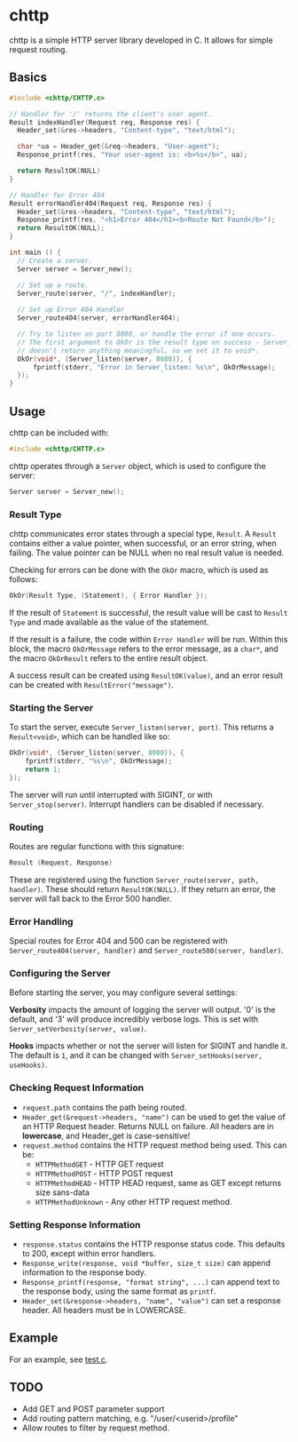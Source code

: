 # chttp

chttp is a simple HTTP server library developed in C.
It allows for simple request routing.

## Basics

```c
#include <chttp/CHTTP.c>

// Handler for '/' returns the client's user agent.
Result indexHandler(Request req, Response res) {
  Header_set(&res->headers, "Content-type", "text/html");

  char *ua = Header_get(&req->headers, "User-agent");
  Response_printf(res, "Your user-agent is: <b>%s</b>", ua);

  return ResultOK(NULL)
}

// Handler for Error 404
Result errorHandler404(Request req, Response res) {
  Header_set(&res->headers, "Content-type", "text/html");
  Response_printf(res, "<h1>Error 404</h1><b>Route Not Found</b>");
  return ResultOK(NULL);
}

int main () {
  // Create a server.
  Server server = Server_new();

  // Set up a route.
  Server_route(server, "/", indexHandler);
  
  // Set up Error 404 Handler
  Server_route404(server, errorHandler404);

  // Try to listen on port 8080, or handle the error if one occurs.
  // The first argument to OkOr is the result type on success - Server_listen
  // doesn't return anything meaningful, so we set it to void*.
  OkOr(void*, (Server_listen(server, 8080)), {
      fprintf(stderr, "Error in Server_listen: %s\n", OkOrMessage);
  });
}
```

## Usage

chttp can be included with:

```c
#include <chttp/CHTTP.c>
```

chttp operates through a `Server` object, which is used to configure the server:

```c
Server server = Server_new();
```

### Result Type

chttp communicates error states through a special type, `Result`.
A `Result` contains either a value pointer, when successful, or an error string,
when failing. The value pointer can be NULL when no real result value is needed.

Checking for errors can be done with the `OkOr` macro, which is used as follows:

```c
OkOr(Result Type, (Statement), { Error Handler });
```

If the result of `Statement` is successful, the result value will be cast to
`Result Type` and made available as the value of the statement.

If the result is a failure, the code within `Error Handler` will be run. Within
this block, the macro `OkOrMessage` refers to the error message, as a `char*`,
and the macro `OkOrResult` refers to the entire result object.

A success result can be created using `ResultOK(value)`, and an error result
can be created with `ResultError("message")`.

### Starting the Server

To start the server, execute `Server_listen(server, port)`.
This returns a `Result<void>`, which can be handled like so:

```c
OkOr(void*, (Server_listen(server, 8080)), {
    fprintf(stderr, "%s\n", OkOrMessage);
    return 1;
});
```

The server will run until interrupted with SIGINT, or with `Server_stop(server)`.
Interrupt handlers can be disabled if necessary.

### Routing

Routes are regular functions with this signature:

```c
Result (Request, Response)
```

These are registered using the function `Server_route(server, path, handler)`.
These should return `ResultOK(NULL)`. If they return an error, the server will
fall back to the Error 500 handler.

### Error Handling

Special routes for Error 404 and 500 can be registered with
`Server_route404(server, handler)` and `Server_route500(server, handler)`.

### Configuring the Server

Before starting the server, you may configure several settings:

**Verbosity** impacts the amount of logging the server will output. '0' is the default,
and '3' will produce incredibly verbose logs. This is set with `Server_setVerbosity(server, value)`.

**Hooks** impacts whether or not the server will listen for SIGINT and handle it.
The default is `1`, and it can be changed with `Server_setHooks(server, useHooks)`.

### Checking Request Information

 * `request.path` contains the path being routed.
 * `Header_get(&request->headers, "name")` can be used to get the value of an HTTP Request header. Returns NULL on failure.
   All headers are in **lowercase**, and Header_get is case-sensitive!
 * `request.method` contains the HTTP request method being used. This can be:
   * `HTTPMethodGET` - HTTP GET request
   * `HTTPMethodPOST` - HTTP POST request
   * `HTTPMethodHEAD` - HTTP HEAD request, same as GET except returns size sans-data
   * `HTTPMethodUnknown` - Any other HTTP request method.

### Setting Response Information

 * `response.status` contains the HTTP response status code. This defaults to 200, except within error handlers.
 * `Response_write(response, void *buffer, size_t size)` can append information to the response body.
 * `Response_printf(response, "format string", ...)` can append text to the response body, using the same format as `printf`.
 * `Header_set(&response->headers, "name", "value")` can set a response header. All headers must be in LOWERCASE.

## Example

For an example, see [test.c](test.c).

## TODO

 - Add GET and POST parameter support
 - Add routing pattern matching, e.g. "/user/&lt;userid&gt;/profile"
 - Allow routes to filter by request method.

